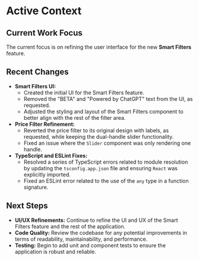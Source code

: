 # Active Context

## Current Work Focus

The current focus is on refining the user interface for the new **Smart Filters** feature.

## Recent Changes

- **Smart Filters UI:**
    - Created the initial UI for the Smart Filters feature.
    - Removed the "BETA" and "Powered by ChatGPT" text from the UI, as requested.
    - Adjusted the styling and layout of the Smart Filters component to better align with the rest of the filter area.
- **Price Filter Refinement:**
    - Reverted the price filter to its original design with labels, as requested, while keeping the dual-handle slider functionality.
    - Fixed an issue where the `Slider` component was only rendering one handle.
- **TypeScript and ESLint Fixes:**
    - Resolved a series of TypeScript errors related to module resolution by updating the `tsconfig.app.json` file and ensuring `React` was explicitly imported.
    - Fixed an ESLint error related to the use of the `any` type in a function signature.

## Next Steps

- **UI/UX Refinements:** Continue to refine the UI and UX of the Smart Filters feature and the rest of the application.
- **Code Quality:** Review the codebase for any potential improvements in terms of readability, maintainability, and performance.
- **Testing:** Begin to add unit and component tests to ensure the application is robust and reliable.
